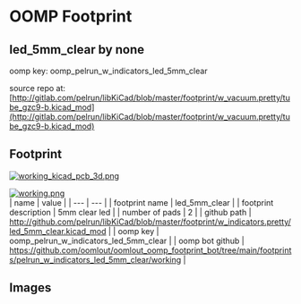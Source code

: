 # OOMP Footprint  
## led_5mm_clear  by none  
  
oomp key: oomp_pelrun_w_indicators_led_5mm_clear  
  
source repo at: [http://gitlab.com/pelrun/libKiCad/blob/master/footprint/w_vacuum.pretty/tube_gzc9-b.kicad_mod](http://gitlab.com/pelrun/libKiCad/blob/master/footprint/w_vacuum.pretty/tube_gzc9-b.kicad_mod)  
## Footprint  
  
[![working_kicad_pcb_3d.png](working_kicad_pcb_3d_600.png)](working_kicad_pcb_3d.png)  
  
[![working.png](working_600.png)](working.png)  
| name | value | 
| --- | --- | 
| footprint name | led_5mm_clear | 
| footprint description | 5mm clear led | 
| number of pads | 2 | 
| github path | http://github.com/pelrun/libKiCad/blob/master/footprint/w_indicators.pretty/led_5mm_clear.kicad_mod | 
| oomp key | oomp_pelrun_w_indicators_led_5mm_clear | 
| oomp bot github | https://github.com/oomlout/oomlout_oomp_footprint_bot/tree/main/footprints/pelrun_w_indicators_led_5mm_clear/working | 
## Images  
